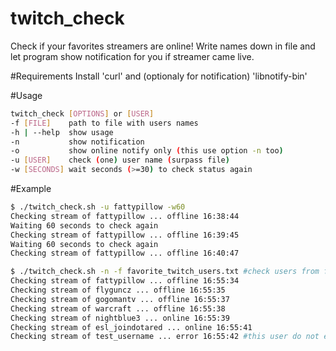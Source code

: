 # twitch_check
Check if your favorites streamers are online! Write names down in file and let program show notification for you if streamer came live.

#Requirements
Install 'curl' and (optionaly for notification) 'libnotify-bin'

#Usage
```bash
twitch_check [OPTIONS] or [USER]
-f [FILE]    path to file with users names
-h | --help  show usage
-n           show notification
-o           show online notify only (this use option -n too)
-u [USER]    check (one) user name (surpass file)
-w [SECONDS] wait seconds (>=30) to check status again
```

#Example
```bash
$ ./twitch_check.sh -u fattypillow -w60
Checking stream of fattypillow ... offline 16:38:44
Waiting 60 seconds to check again
Checking stream of fattypillow ... offline 16:39:45
Waiting 60 seconds to check again
Checking stream of fattypillow ... offline 16:40:47
```
```bash
$ ./twitch_check.sh -n -f favorite_twitch_users.txt #check users from file and show notification (require libnotify-bin)
Checking stream of fattypillow ... offline 16:55:34
Checking stream of flyguncz ... offline 16:55:35
Checking stream of gogomantv ... offline 16:55:37
Checking stream of warcraft ... offline 16:55:38
Checking stream of nightblue3 ... online 16:55:39
Checking stream of esl_joindotared ... online 16:55:41
Checking stream of test_username ... error 16:55:42 #this user do not exist!
```